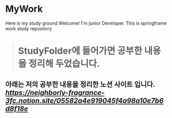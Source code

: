 # MyWork
Here is my study ground Welcome!
I'm junior Developer. This is springframe work study repository


>StudyFolder에 들어가면 공부한 내용을 정리해 두었습니다.
> =


## 아래는 저의 공부한 내용을 정리한 노션 사이트 입니다. *https://neighborly-fragrance-3fc.notion.site/05582a4e919045f4a98a10e7b6d8f18e*  ## 

